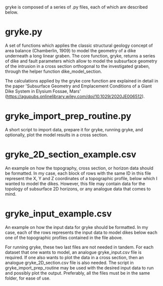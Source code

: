 gryke is composed of a series of .py files, each of which are described below.

# gryke.py
A set of functions which applies the classic structural geology concept of area balance (Chamberlin, 1909) to model the geometry of a dike underneath a long linear graben. The core function, gryke, returns a series of dike and fault parameters which allow to model the subsurface geometry of the intrusion in a cross section orthogonal to the investigated graben, through the helper function dike_model_section.

The calculations applied by the gryke core function are explained in detail in the paper 'Subsurface Geometry and Emplacement Conditions of a Giant Dike System in Elysium Fossae, Mars' (https://agupubs.onlinelibrary.wiley.com/doi/10.1029/2020JE006512).

# gryke_import_prep_routine.py
A short script to import data, prepare it for gryke, running gryke, and optionally, plot the model results in a cross section.

# gryke_2D_section_example.csv
An example on how the topography, cross section, or horizon data should be formatted. In my case, each block of rows with the same ID in this file represent the X, Y and Z coordinates of a topographic profile, below which I wanted to model the dikes. However, this file may contain data for the topology of subsurface 2D horizons, or any 
analogue data that comes to mind. 

# gryke_input_example.csv
An example on how the input data for gryke should be formatted. In my case, each of the rows represents the input data to model dikes below each one of the topographic
profiles contained in the file above. 

For running gryke, these two last files are not needed in tandem. For each dataset that one wants to model, an analogue gryke_input.csv file is required. If one also wants to plot the data in a cross section, then an analogue gryke_2D_section.csv file is also needed. The script in gryke_import_prep_routine may be used with the desired input data to run and possibly plot the output. Preferably, all the files must be in the same folder, for ease of use. 
